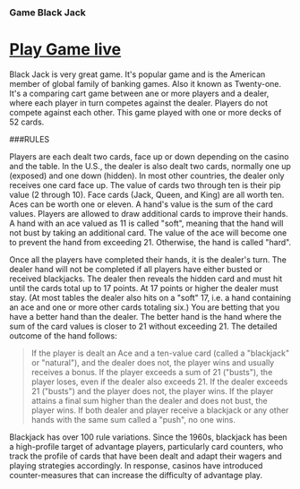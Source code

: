 ### Game Black Jack 

# [Play Game live]()

Black Jack is very great game. It's popular game and is the American 
member of global family of banking games. Also it known as Twenty-one.
It's a comparing cart game between ane or more players and a dealer, 
where each player in turn competes against the dealer. Players do not 
compete against each other. This game played with one or more decks of 52 cards.



###RULES

Players are each dealt two cards, face up or down depending on the casino and the table.
In the U.S., the dealer is also dealt two cards, normally one up (exposed) and one down (hidden). 
In most other countries, the dealer only receives one card face up. The value of cards two through 
ten is their pip value (2 through 10). Face cards (Jack, Queen, and King) are all worth ten.
Aces can be worth one or eleven. A hand's value is the sum of the card values. Players are allowed 
to draw additional cards to improve their hands. A hand with an ace valued as 11 is called "soft", 
meaning that the hand will not bust by taking an additional card. The value of the ace will become 
one to prevent the hand from exceeding 21. Otherwise, the hand is called "hard".

Once all the players have completed their hands, it is the dealer's turn. The dealer hand will not 
be completed if all players have either busted or received blackjacks. The dealer then reveals the 
hidden card and must hit until the cards total up to 17 points. At 17 points or higher the dealer 
must stay. (At most tables the dealer also hits on a "soft" 17, i.e. a hand containing an ace and 
one or more other cards totaling six.) You are betting that you have a better hand than the dealer. 
The better hand is the hand where the sum of the card values is closer to 21 without exceeding 21. 
The detailed outcome of the hand follows:

>If the player is dealt an Ace and a ten-value card (called a "blackjack" or "natural"), 
and the dealer does not, the player wins and usually receives a bonus.
>If the player exceeds a sum of 21 ("busts"), the player loses, even if the dealer also exceeds 21.
>If the dealer exceeds 21 ("busts") and the player does not, the player wins.
>If the player attains a final sum higher than the dealer and does not bust, the player wins.
>If both dealer and player receive a blackjack or any other hands with the same sum called a "push",
 no one wins.

Blackjack has over 100 rule variations. Since the 1960s, blackjack has been a high-profile target of 
advantage players, particularly card counters, who track the profile of cards that have been dealt 
and adapt their wagers and playing strategies accordingly. In response, casinos have introduced 
counter-measures that can increase the difficulty of advantage play.